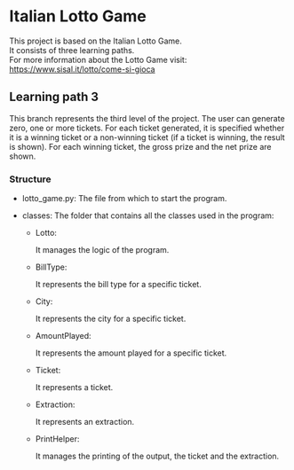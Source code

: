# Italian Lotto Game  
This project is based on the Italian Lotto Game.  
It consists of three learning paths.  
For more information about the Lotto Game visit: https://www.sisal.it/lotto/come-si-gioca

## Learning path 3
This branch represents the third level of the project. The user can generate zero, one or more tickets. 
For each ticket generated, it is specified whether it is a 
winning ticket or a non-winning ticket (if a ticket is winning, the result is shown). 
For each winning ticket, the gross prize and the net prize are shown.

### Structure
* lotto_game.py:
The file from which to start the program.

* classes:
The folder that contains all the classes used in the program:
  
  * Lotto:
  
    It manages the logic of the program.
  
  * BillType:
  
    It represents the bill type for a specific ticket.
  
  * City:
       
    It represents the city for a specific ticket.
  
  * AmountPlayed:

    It represents the amount played for a specific ticket.

  * Ticket:
       
    It represents a ticket.
  
  * Extraction:
     
    It represents an extraction.
  
  * PrintHelper:

    It manages the printing of the output, the ticket and the extraction.

